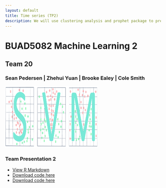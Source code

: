 ```yaml
---
layout: default
title: Time series (TP2)
description: We will use clustering analysis and prophet package to predict the customer volumes for Japanese restaurants
---
```


# BUAD5082 Machine Learning 2
## Team 20
### Sean Pedersen | Zhehui Yuan | Brooke Ealey | Cole Smith
<img src="/img/svm.PNG" width="300" height="200" class="img-responsive" alt=""> 


### Team Presentation 2


  - [View R Markdown]()
  - [Download code here]()
  - [Download code here]()
